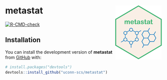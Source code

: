 # metastat <img src="man/figure/logo.png" align="right" alt="" width="150">

<!-- badges: start -->
[![R-CMD-check](https://github.com/uconn-scs/metastat/actions/workflows/R-CMD-check.yaml/badge.svg)](https://github.com/uconn-scs/metastat/actions/workflows/R-CMD-check.yaml)
<!-- badges: end -->
  
## Installation

You can install the development version of **metastat** from
[GitHub](https://github.com/) with:

``` r
# install.packages("devtools")
devtools::install_github("uconn-scs/metastat")
```
